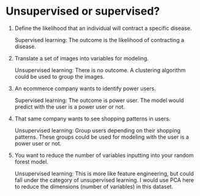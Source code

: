 # Unsupervised or supervised?

1. Define the likelihood that an individual will contract a specific disease.

    Supervised learning: The outcome is the likelihood of contracting a disease.

2. Translate a set of images into variables for modeling.

    Unsupervised learning: There is no outcome. A clustering algorithm could be used to group the images.

3. An ecommerce company wants to identify power users.

    Supervised learning: The outcome is power user. The model would predict with the user is a power user or not.

4. That same company wants to see shopping patterns in users.

    Unsupervised learning: Group users depending on their shopping patterns. These groups could be used for modeling
     with the user is a power user or not.

5. You want to reduce the number of variables inputting into your random forest model.

    Unsupervised learning: This is more like feature engineering, but could fall under the category of unsupervised
     learning. I would use PCA here to reduce the dimensions (number of variables) in this dataset.